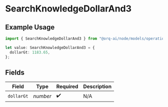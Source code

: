 # SearchKnowledgeDollarAnd3

## Example Usage

```typescript
import { SearchKnowledgeDollarAnd3 } from "@orq-ai/node/models/operations";

let value: SearchKnowledgeDollarAnd3 = {
  dollarGt: 1183.65,
};
```

## Fields

| Field              | Type               | Required           | Description        |
| ------------------ | ------------------ | ------------------ | ------------------ |
| `dollarGt`         | *number*           | :heavy_check_mark: | N/A                |